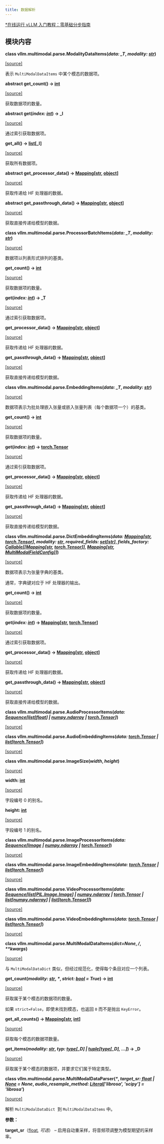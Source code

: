 ```yaml
---
title: 数据解析
---
```


[\*在线运行 vLLM 入门教程：零基础分步指南](https://openbayes.com/console/public/tutorials/rXxb5fZFr29?utm_source=vLLM-CNdoc&utm_medium=vLLM-CNdoc-V1&utm_campaign=vLLM-CNdoc-V1-25ap)

## 模块内容

**class vllm.multimodal.parse.ModalityDataItems(_data: \_T_, _modality: [str](https://docs.python.org/3/library/stdtypes.html#str "(in Python v3.13)")_)**

[[source]](https://github.com/vllm-project/vllm/blob/main/vllm/multimodal/parse.py#L26)

表示 `MultiModalDataItems` 中某个模态的数据项。

**abstract get\_count() → [int](https://docs.python.org/3/library/functions.html#int "(in Python v3.13)")**

[[source]](https://github.com/vllm-project/vllm/blob/main/vllm/multimodal/parse.py#L52)

获取数据项的数量。

**abstract get(_index: [int](https://docs.python.org/3/library/functions.html#int "(in Python v3.13)")_) → \_I**

[[source]](https://github.com/vllm-project/vllm/blob/main/vllm/multimodal/parse.py#L57)

通过索引获取数据项。

**get\_all() → [list](https://docs.python.org/3/library/stdtypes.html#list "(in Python v3.13)")\[\_I\]**

[[source]](https://github.com/vllm-project/vllm/blob/main/vllm/multimodal/parse.py#L62)

获取所有数据项。

**abstract get\_processor\_data() → [Mapping](https://docs.python.org/3/library/collections.abc.html#collections.abc.Mapping "(in Python v3.13)")\[[str](https://docs.python.org/3/library/stdtypes.html#str "(in Python v3.13)"), [object](https://docs.python.org/3/library/functions.html#object "(in Python v3.13)")\]**

[[source]](https://github.com/vllm-project/vllm/blob/main/vllm/multimodal/parse.py#L66)

获取传递给 HF 处理器的数据。

**abstract get\_passthrough\_data() → [Mapping](https://docs.python.org/3/library/collections.abc.html#collections.abc.Mapping "(in Python v3.13)")\[[str](https://docs.python.org/3/library/stdtypes.html#str "(in Python v3.13)"), [object](https://docs.python.org/3/library/functions.html#object "(in Python v3.13)")\]**

[[source]](https://github.com/vllm-project/vllm/blob/main/vllm/multimodal/parse.py#L71)

获取直接传递给模型的数据。

**class vllm.multimodal.parse.ProcessorBatchItems(_data: \_T_, _modality: [str](https://docs.python.org/3/library/stdtypes.html#str "(in Python v3.13)")_)**

[[source]](https://github.com/vllm-project/vllm/blob/main/vllm/multimodal/parse.py#L77)

数据项以列表形式排列的基类。

**get\_count() → [int](https://docs.python.org/3/library/functions.html#int "(in Python v3.13)")**

[[source]](https://github.com/vllm-project/vllm/blob/main/vllm/multimodal/parse.py#L80)

获取数据项的数量。

**get(_index: [int](https://docs.python.org/3/library/functions.html#int "(in Python v3.13)")_) → \_T**

[[source]](https://github.com/vllm-project/vllm/blob/main/vllm/multimodal/parse.py#L83)

通过索引获取数据项。

**get\_processor\_data() → [Mapping](https://docs.python.org/3/library/collections.abc.html#collections.abc.Mapping "(in Python v3.13)")\[[str](https://docs.python.org/3/library/stdtypes.html#str "(in Python v3.13)"), [object](https://docs.python.org/3/library/functions.html#object "(in Python v3.13)")\]**

[[source]](https://github.com/vllm-project/vllm/blob/main/vllm/multimodal/parse.py#L86)

获取传递给 HF 处理器的数据。

**get\_passthrough\_data() → [Mapping](https://docs.python.org/3/library/collections.abc.html#collections.abc.Mapping "(in Python v3.13)")\[[str](https://docs.python.org/3/library/stdtypes.html#str "(in Python v3.13)"), [object](https://docs.python.org/3/library/functions.html#object "(in Python v3.13)")\]**

[[source]](https://github.com/vllm-project/vllm/blob/main/vllm/multimodal/parse.py#L89)

获取直接传递给模型的数据。

**class vllm.multimodal.parse.EmbeddingItems(_data: \_T_, _modality: [str](https://docs.python.org/3/library/stdtypes.html#str "(in Python v3.13)")_)**

[[source]](https://github.com/vllm-project/vllm/blob/main/vllm/multimodal/parse.py#L93)

数据项表示为批处理嵌入张量或嵌入张量列表（每个数据项一个）的基类。

**get\_count() → [int](https://docs.python.org/3/library/functions.html#int "(in Python v3.13)")**

[[source]](https://github.com/vllm-project/vllm/blob/main/vllm/multimodal/parse.py#L100)

获取数据项的数量。

**get(_index: [int](https://docs.python.org/3/library/functions.html#int "(in Python v3.13)")_) → [torch.Tensor](https://pytorch.org/docs/stable/tensors.html#torch.Tensor "(in PyTorch v2.7)")**

[[source]](https://github.com/vllm-project/vllm/blob/main/vllm/multimodal/parse.py#L103)

通过索引获取数据项。

**get\_processor\_data() → [Mapping](https://docs.python.org/3/library/collections.abc.html#collections.abc.Mapping "(in Python v3.13)")\[[str](https://docs.python.org/3/library/stdtypes.html#str "(in Python v3.13)"), [object](https://docs.python.org/3/library/functions.html#object "(in Python v3.13)")\]**

[[source]](https://github.com/vllm-project/vllm/blob/main/vllm/multimodal/parse.py#L106)

获取传递给 HF 处理器的数据。

**get\_passthrough\_data() → [Mapping](https://docs.python.org/3/library/collections.abc.html#collections.abc.Mapping "(in Python v3.13)")\[[str](https://docs.python.org/3/library/stdtypes.html#str "(in Python v3.13)"), [object](https://docs.python.org/3/library/functions.html#object "(in Python v3.13)")\]**

[[source]](https://github.com/vllm-project/vllm/blob/main/vllm/multimodal/parse.py#L109)

获取直接传递给模型的数据。

**class vllm.multimodal.parse.DictEmbeddingItems(_data: [Mapping](https://docs.python.org/3/library/collections.abc.html#collections.abc.Mapping "(in Python v3.13)")\[[str](https://docs.python.org/3/library/stdtypes.html#str "(in Python v3.13)"), [torch.Tensor](https://pytorch.org/docs/stable/tensors.html#torch.Tensor "(in PyTorch v2.7)")\]_, _modality: [str](https://docs.python.org/3/library/stdtypes.html#str "(in Python v3.13)")_, _required\_fields: [set](https://docs.python.org/3/library/stdtypes.html#set "(in Python v3.13)")\[[str](https://docs.python.org/3/library/stdtypes.html#str "(in Python v3.13)")\]_, _fields\_factory: [Callable](https://docs.python.org/3/library/collections.abc.html#collections.abc.Callable "(in Python v3.13)")\[\[[Mapping](https://docs.python.org/3/library/collections.abc.html#collections.abc.Mapping "(in Python v3.13)")\[[str](https://docs.python.org/3/library/stdtypes.html#str "(in Python v3.13)"), [torch.Tensor](https://pytorch.org/docs/stable/tensors.html#torch.Tensor "(in PyTorch v2.7)")\]\], [Mapping](https://docs.python.org/3/library/collections.abc.html#collections.abc.Mapping "(in Python v3.13)")\[[str](https://docs.python.org/3/library/stdtypes.html#str "(in Python v3.13)"), [MultiModalFieldConfig](https://docs.vllm.ai/en/stable/api/multimodal/inputs.html#vllm.multimodal.inputs.MultiModalFieldConfig "vllm.multimodal.inputs.MultiModalFieldConfig")\]\]_)**

[[source]](https://github.com/vllm-project/vllm/blob/main/vllm/multimodal/parse.py#L116)

数据项表示为张量字典的基类。

通常，字典键对应于 HF 处理器的输出。

**get\_count() → [int](https://docs.python.org/3/library/functions.html#int "(in Python v3.13)")**

[[source]](https://github.com/vllm-project/vllm/blob/main/vllm/multimodal/parse.py#L158)

获取数据项的数量。

**get(_index: [int](https://docs.python.org/3/library/functions.html#int "(in Python v3.13)")_) → [Mapping](https://docs.python.org/3/library/collections.abc.html#collections.abc.Mapping "(in Python v3.13)")\[[str](https://docs.python.org/3/library/stdtypes.html#str "(in Python v3.13)"), [torch.Tensor](https://pytorch.org/docs/stable/tensors.html#torch.Tensor "(in PyTorch v2.7)")\]**

[[source]](https://github.com/vllm-project/vllm/blob/main/vllm/multimodal/parse.py#L161)

通过索引获取数据项。

**get\_processor\_data() → [Mapping](https://docs.python.org/3/library/collections.abc.html#collections.abc.Mapping "(in Python v3.13)")\[[str](https://docs.python.org/3/library/stdtypes.html#str "(in Python v3.13)"), [object](https://docs.python.org/3/library/functions.html#object "(in Python v3.13)")\]**

[[source]](https://github.com/vllm-project/vllm/blob/main/vllm/multimodal/parse.py#L167)

获取传递给 HF 处理器的数据。

**get\_passthrough\_data() → [Mapping](https://docs.python.org/3/library/collections.abc.html#collections.abc.Mapping "(in Python v3.13)")\[[str](https://docs.python.org/3/library/stdtypes.html#str "(in Python v3.13)"), [object](https://docs.python.org/3/library/functions.html#object "(in Python v3.13)")\]**

[[source]](https://github.com/vllm-project/vllm/blob/main/vllm/multimodal/parse.py#L170)

获取直接传递给模型的数据。

**class vllm.multimodal.parse.AudioProcessorItems(_data: [Sequence](https://docs.python.org/3/library/collections.abc.html#collections.abc.Sequence "(in Python v3.13)")\[[list](https://docs.python.org/3/library/stdtypes.html#list "(in Python v3.13)")\[[float](https://docs.python.org/3/library/functions.html#float "(in Python v3.13)")\] | [numpy.ndarray](https://numpy.org/doc/stable/reference/generated/numpy.ndarray.html#numpy.ndarray "(in NumPy v2.2)") | [torch.Tensor](https://pytorch.org/docs/stable/tensors.html#torch.Tensor "(in PyTorch v2.7)")\]_)**

[[source]](https://github.com/vllm-project/vllm/blob/main/vllm/multimodal/parse.py#L174)

**class vllm.multimodal.parse.AudioEmbeddingItems(_data: [torch.Tensor](https://pytorch.org/docs/stable/tensors.html#torch.Tensor "(in PyTorch v2.7)") | [list](https://docs.python.org/3/library/stdtypes.html#list "(in Python v3.13)")\[[torch.Tensor](https://pytorch.org/docs/stable/tensors.html#torch.Tensor "(in PyTorch v2.7)")\]_)**

[[source]](https://github.com/vllm-project/vllm/blob/main/vllm/multimodal/parse.py#L184)

**class vllm.multimodal.parse.ImageSize(_width_, _height_)**

[[source]](https://github.com/vllm-project/vllm/blob/main/vllm/multimodal/parse.py#L190)

**width: [int](https://docs.python.org/3/library/functions.html#int "(in Python v3.13)")**

[[source]](https://github.com/vllm-project/vllm/blob/main/vllm/multimodal/parse.py#L190)

字段编号 0 的别名。

**height: [int](https://docs.python.org/3/library/functions.html#int "(in Python v3.13)")**

[[source]](https://github.com/vllm-project/vllm/blob/main/vllm/multimodal/parse.py#L190)

字段编号 1 的别名。

**class vllm.multimodal.parse.ImageProcessorItems(_data: [Sequence](https://docs.python.org/3/library/collections.abc.html#collections.abc.Sequence "(in Python v3.13)")\[[Image](https://pillow.readthedocs.io/en/stable/reference/Image.html#PIL.Image.Image "(in Pillow (PIL Fork) v11.2.1)") | [numpy.ndarray](https://numpy.org/doc/stable/reference/generated/numpy.ndarray.html#numpy.ndarray "(in NumPy v2.2)") | [torch.Tensor](https://pytorch.org/docs/stable/tensors.html#torch.Tensor "(in PyTorch v2.7)")\]_)**

[[source]](https://github.com/vllm-project/vllm/blob/main/vllm/multimodal/parse.py#L195)

**class vllm.multimodal.parse.ImageEmbeddingItems(_data: [torch.Tensor](https://pytorch.org/docs/stable/tensors.html#torch.Tensor "(in PyTorch v2.7)") | [list](https://docs.python.org/3/library/stdtypes.html#list "(in Python v3.13)")\[[torch.Tensor](https://pytorch.org/docs/stable/tensors.html#torch.Tensor "(in PyTorch v2.7)")\]_)**

[[source]](https://github.com/vllm-project/vllm/blob/main/vllm/multimodal/parse.py#L212)

**class vllm.multimodal.parse.VideoProcessorItems(_data: [Sequence](https://docs.python.org/3/library/collections.abc.html#collections.abc.Sequence "(in Python v3.13)")\[[list](https://docs.python.org/3/library/stdtypes.html#list "(in Python v3.13)")\[[PIL.Image.Image](https://pillow.readthedocs.io/en/stable/reference/Image.html#PIL.Image.Image "(in Pillow (PIL Fork) v11.2.1)")\] | [numpy.ndarray](https://numpy.org/doc/stable/reference/generated/numpy.ndarray.html#numpy.ndarray "(in NumPy v2.2)") | [torch.Tensor](https://pytorch.org/docs/stable/tensors.html#torch.Tensor "(in PyTorch v2.7)") | [list](https://docs.python.org/3/library/stdtypes.html#list "(in Python v3.13)")\[[numpy.ndarray](https://numpy.org/doc/stable/reference/generated/numpy.ndarray.html#numpy.ndarray "(in NumPy v2.2)")\] | [list](https://docs.python.org/3/library/stdtypes.html#list "(in Python v3.13)")\[[torch.Tensor](https://pytorch.org/docs/stable/tensors.html#torch.Tensor "(in PyTorch v2.7)")\]\]_)**

[[source]](https://github.com/vllm-project/vllm/blob/main/vllm/multimodal/parse.py#L218)

**class vllm.multimodal.parse.VideoEmbeddingItems(_data: [torch.Tensor](https://pytorch.org/docs/stable/tensors.html#torch.Tensor "(in PyTorch v2.7)") | [list](https://docs.python.org/3/library/stdtypes.html#list "(in Python v3.13)")\[[torch.Tensor](https://pytorch.org/docs/stable/tensors.html#torch.Tensor "(in PyTorch v2.7)")\]_)**

[[source]](https://github.com/vllm-project/vllm/blob/main/vllm/multimodal/parse.py#L238)

**class vllm.multimodal.parse.MultiModalDataItems(_dict\=None_, _/_, _\*\*kwargs_)**

[[source]](https://github.com/vllm-project/vllm/blob/main/vllm/multimodal/parse.py#L247)

与 `MultiModalDataDict` 类似，但经过规范化，使得每个条目对应一个列表。

**get\_count(_modality: [str](https://docs.python.org/3/library/stdtypes.html#str "(in Python v3.13)")_, _\*_, _strict: [bool](https://docs.python.org/3/library/functions.html#bool "(in Python v3.13)") \= True_) → [int](https://docs.python.org/3/library/functions.html#int "(in Python v3.13)")**

[[source]](https://github.com/vllm-project/vllm/blob/main/vllm/multimodal/parse.py#L253)

获取属于某个模态的数据项的数量。

如果 `strict=False`，即使未找到模态，也返回 `0` 而不是抛出 `KeyError`。

**get\_all\_counts() → [Mapping](https://docs.python.org/3/library/collections.abc.html#collections.abc.Mapping "(in Python v3.13)")\[[str](https://docs.python.org/3/library/stdtypes.html#str "(in Python v3.13)"), [int](https://docs.python.org/3/library/functions.html#int "(in Python v3.13)")\]**

[[source]](https://github.com/vllm-project/vllm/blob/main/vllm/multimodal/parse.py#L270)

获取每个模态的数据项数量。

**get\_items(_modality: [str](https://docs.python.org/3/library/stdtypes.html#str "(in Python v3.13)")_, _typ: [type](https://docs.python.org/3/library/functions.html#type "(in Python v3.13)")\[\_D\] | [tuple](https://docs.python.org/3/library/stdtypes.html#tuple "(in Python v3.13)")\[[type](https://docs.python.org/3/library/functions.html#type "(in Python v3.13)")\[\_D\], ...\]_) → \_D**

[[source]](https://github.com/vllm-project/vllm/blob/main/vllm/multimodal/parse.py#L274)

获取属于某个模态的数据项，并要求它们属于特定类型。

**class vllm.multimodal.parse.MultiModalDataParser(_\*_, _target\_sr: [float](https://docs.python.org/3/library/functions.html#float "(in Python v3.13)") | [None](https://docs.python.org/3/library/constants.html#None "(in Python v3.13)") \= None_, _audio\_resample\_method: [Literal](https://docs.python.org/3/library/typing.html#typing.Literal "(in Python v3.13)")\['librosa', 'scipy'\] \= 'librosa'_)**

[[source]](https://github.com/vllm-project/vllm/blob/main/vllm/multimodal/parse.py#L301)

解析 `MultiModalDataDict`  到 `MultiModalDataItems` 中。

**参数：**

**target_sr**（[float](https://docs.python.org/3/library/functions.html#float)_, 可选_） – 启用自动重采样，将音频项调整为模型期望的采样率。
